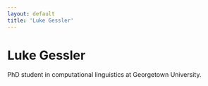 ```yaml
---
layout: default
title: 'Luke Gessler'
---
```


# Luke Gessler

PhD student in computational linguistics at Georgetown University.